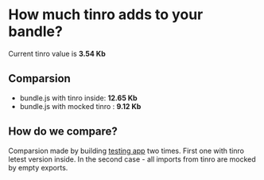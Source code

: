 # How much tinro adds to your bandle?

Current tinro value is **3.54 Kb** 

## Comparsion

* bundle.js with tinro inside: **12.65 Kb**
* bundle.js with mocked tinro : **9.12 Kb**

## How do we compare?

Comparsion made by building [testing app](https://github.com/AlexxNB/tinro/tree/master/tests) two times. First one with tinro letest version inside. In the second case - all imports from tinro are mocked by empty exports.
			